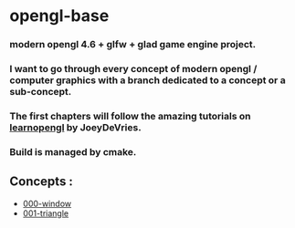 # opengl-base

### modern opengl 4.6 + glfw + glad game engine project.

### I want to go through every concept of modern opengl / computer graphics with a branch dedicated to a concept or a  sub-concept.

### The first chapters will follow the amazing tutorials on <a href="https://learnopengl.com/">learnopengl</a> by JoeyDeVries.

### Build is managed by cmake.

 

## Concepts :

- <a href="https://github.com/eharquin/opengl-base/tree/000-window">000-window</a>
- <a href="https://github.com/eharquin/opengl-base/tree/001-triangle">001-triangle</a>

